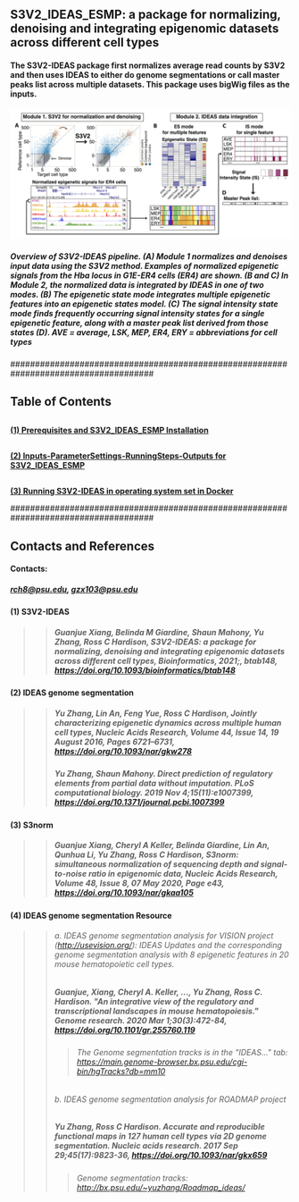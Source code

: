## S3V2_IDEAS_ESMP: a package for normalizing, denoising and integrating epigenomic datasets across different cell types

#### The S3V2-IDEAS package first normalizes average read counts by S3V2 and then uses IDEAS to either do genome segmentations or call master peaks list across multiple datasets. This package uses bigWig files as the inputs. 


<img src="https://github.com/guanjue/S3V2_IDEAS_ESMP/blob/master/figures/overall_pipeline.png" width="850"/>

##### Overview of S3V2-IDEAS pipeline. (A) Module 1 normalizes and denoises input data using the S3V2 method. Examples of normalized epigenetic signals from the Hba locus in G1E-ER4 cells (ER4) are shown. (B and C) In Module 2, the normalized data is integrated by IDEAS in one of two modes. (B) The epigenetic state mode integrates multiple epigenetic features into an epigenetic states model. (C) The signal intensity state mode finds frequently occurring signal intensity states for a single epigenetic feature, along with a master peak list derived from those states (D). AVE = average, LSK, MEP, ER4, ERY = abbreviations for cell types 

#####################################################################################

## Table of Contents
## 
**[(1) Prerequisites and S3V2_IDEAS_ESMP Installation](https://github.com/guanjue/S3V2_IDEAS_ESMP/blob/master/manuals/install.md)**<br>
## 
**[(2) Inputs-ParameterSettings-RunningSteps-Outputs for S3V2_IDEAS_ESMP](https://github.com/guanjue/S3V2_IDEAS_ESMP/blob/master/manuals/inoutput_for_S3V2_IDEAS_pipeline.md)**<br>
## 
**[(3) Running S3V2-IDEAS in operating system set in Docker](https://github.com/guanjue/S3V2_IDEAS_ESMP/blob/master/manuals/run_S3V2_IDEAS_in_Docker.md)**<br>

#####################################################################################
 

## Contacts and References
#### Contacts: 
##### rch8@psu.edu, gzx103@psu.edu

#### (1) S3V2-IDEAS
>>##### Guanjue Xiang, Belinda M Giardine, Shaun Mahony, Yu Zhang, Ross C Hardison, S3V2-IDEAS: a package for normalizing, denoising and integrating epigenomic datasets across different cell types, Bioinformatics, 2021;, btab148, https://doi.org/10.1093/bioinformatics/btab148
#### (2) IDEAS genome segmentation
>>##### Yu Zhang, Lin An, Feng Yue, Ross C Hardison, Jointly characterizing epigenetic dynamics across multiple human cell types, Nucleic Acids Research, Volume 44, Issue 14, 19 August 2016, Pages 6721–6731, https://doi.org/10.1093/nar/gkw278
>>##### Yu Zhang, Shaun Mahony. Direct prediction of regulatory elements from partial data without imputation. PLoS computational biology. 2019 Nov 4;15(11):e1007399, https://doi.org/10.1371/journal.pcbi.1007399
#### (3) S3norm
>>##### Guanjue Xiang, Cheryl A Keller, Belinda Giardine, Lin An, Qunhua Li, Yu Zhang, Ross C Hardison, S3norm: simultaneous normalization of sequencing depth and signal-to-noise ratio in epigenomic data, Nucleic Acids Research, Volume 48, Issue 8, 07 May 2020, Page e43, https://doi.org/10.1093/nar/gkaa105
#### (4) IDEAS genome segmentation Resource
>>###### a. IDEAS genome segmentation analysis for VISION project (http://usevision.org/): IDEAS Updates and the corresponding genome segmentation analysis with 8 epigenetic features in 20 mouse hematopoietic cell types.
>>##### Guanjue, Xiang, Cheryl A. Keller, ..., Yu Zhang, Ross C. Hardison. "An integrative view of the regulatory and transcriptional landscapes in mouse hematopoiesis." Genome research. 2020 Mar 1;30(3):472-84, https://doi.org/10.1101/gr.255760.119
>>>###### The Genome segmentation tracks is in the "IDEAS..." tab: https://main.genome-browser.bx.psu.edu/cgi-bin/hgTracks?db=mm10
>>###### b. IDEAS genome segmentation analysis for ROADMAP project
>>##### Yu Zhang, Ross C Hardison. Accurate and reproducible functional maps in 127 human cell types via 2D genome segmentation. Nucleic acids research. 2017 Sep 29;45(17):9823-36, https://doi.org/10.1093/nar/gkx659
>>>###### Genome segmentation tracks: http://bx.psu.edu/~yuzhang/Roadmap_ideas/


